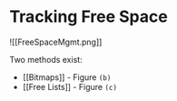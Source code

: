 # Tracking Free Space

![[FreeSpaceMgmt.png]]

Two methods exist:
- [[Bitmaps]]  - Figure `(b)`
- [[Free Lists]] - Figure `(c)`